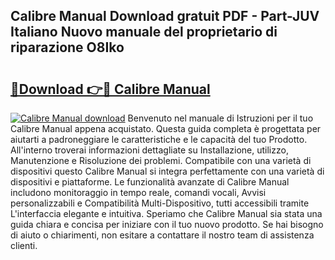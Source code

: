 ## Calibre Manual Download gratuit PDF - Part-JUV Italiano Nuovo manuale del proprietario di riparazione O8Iko

# <h2><a href="http://dfdsk30.blite.top/?on=Calibre+Manual">🔗Download 👉🔴 Calibre Manual</a></h2>

[![Calibre Manual download](https://i.imgur.com/lujVjoI.png)](http://dfdsk30.blite.top/?on=Calibre+Manual)
Benvenuto nel manuale di Istruzioni per il tuo Calibre Manual appena acquistato. Questa guida completa è progettata per aiutarti a padroneggiare le caratteristiche e le capacità del tuo Prodotto. All'interno troverai informazioni dettagliate su Installazione, utilizzo, Manutenzione e Risoluzione dei problemi. Compatibile con una varietà di dispositivi questo Calibre Manual si integra perfettamente con una varietà di dispositivi e piattaforme. Le funzionalità avanzate di Calibre Manual includono monitoraggio in tempo reale, comandi vocali, Avvisi personalizzabili e Compatibilità Multi-Dispositivo, tutti accessibili tramite L'interfaccia elegante e intuitiva. Speriamo che Calibre Manual sia stata una guida chiara e concisa per iniziare con il tuo nuovo prodotto. Se hai bisogno di aiuto o chiarimenti, non esitare a contattare il nostro team di assistenza clienti.
